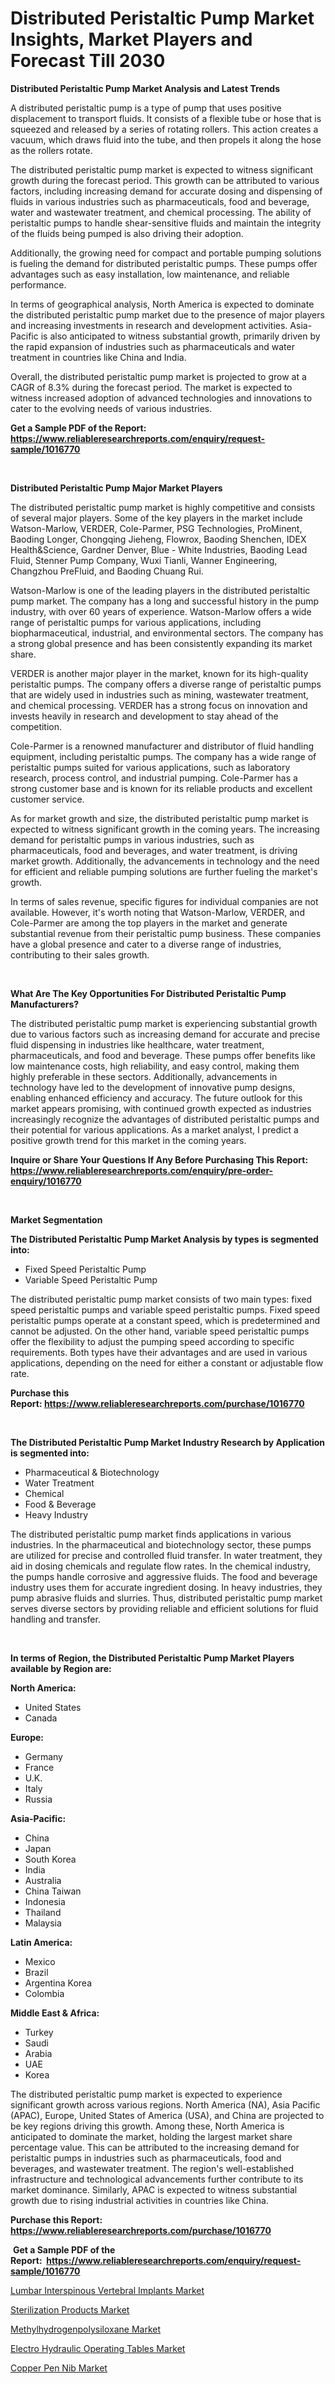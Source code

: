 <p><h1>Distributed Peristaltic Pump Market Insights, Market Players and Forecast Till 2030</h1></p><p><strong>Distributed Peristaltic Pump Market Analysis and Latest Trends</strong></p>
<p><p>A distributed peristaltic pump is a type of pump that uses positive displacement to transport fluids. It consists of a flexible tube or hose that is squeezed and released by a series of rotating rollers. This action creates a vacuum, which draws fluid into the tube, and then propels it along the hose as the rollers rotate.</p><p>The distributed peristaltic pump market is expected to witness significant growth during the forecast period. This growth can be attributed to various factors, including increasing demand for accurate dosing and dispensing of fluids in various industries such as pharmaceuticals, food and beverage, water and wastewater treatment, and chemical processing. The ability of peristaltic pumps to handle shear-sensitive fluids and maintain the integrity of the fluids being pumped is also driving their adoption.</p><p>Additionally, the growing need for compact and portable pumping solutions is fueling the demand for distributed peristaltic pumps. These pumps offer advantages such as easy installation, low maintenance, and reliable performance.</p><p>In terms of geographical analysis, North America is expected to dominate the distributed peristaltic pump market due to the presence of major players and increasing investments in research and development activities. Asia-Pacific is also anticipated to witness substantial growth, primarily driven by the rapid expansion of industries such as pharmaceuticals and water treatment in countries like China and India.</p><p>Overall, the distributed peristaltic pump market is projected to grow at a CAGR of 8.3% during the forecast period. The market is expected to witness increased adoption of advanced technologies and innovations to cater to the evolving needs of various industries.</p></p>
<p><strong>Get a Sample PDF of the Report:&nbsp; <a href="https://www.reliableresearchreports.com/enquiry/request-sample/1016770">https://www.reliableresearchreports.com/enquiry/request-sample/1016770</a></strong></p>
<p>&nbsp;</p>
<p><strong>Distributed Peristaltic Pump Major Market Players</strong></p>
<p><p>The distributed peristaltic pump market is highly competitive and consists of several major players. Some of the key players in the market include Watson-Marlow, VERDER, Cole-Parmer, PSG Technologies, ProMinent, Baoding Longer, Chongqing Jieheng, Flowrox, Baoding Shenchen, IDEX Health&Science, Gardner Denver, Blue - White Industries, Baoding Lead Fluid, Stenner Pump Company, Wuxi Tianli, Wanner Engineering, Changzhou PreFluid, and Baoding Chuang Rui.</p><p>Watson-Marlow is one of the leading players in the distributed peristaltic pump market. The company has a long and successful history in the pump industry, with over 60 years of experience. Watson-Marlow offers a wide range of peristaltic pumps for various applications, including biopharmaceutical, industrial, and environmental sectors. The company has a strong global presence and has been consistently expanding its market share.</p><p>VERDER is another major player in the market, known for its high-quality peristaltic pumps. The company offers a diverse range of peristaltic pumps that are widely used in industries such as mining, wastewater treatment, and chemical processing. VERDER has a strong focus on innovation and invests heavily in research and development to stay ahead of the competition.</p><p>Cole-Parmer is a renowned manufacturer and distributor of fluid handling equipment, including peristaltic pumps. The company has a wide range of peristaltic pumps suited for various applications, such as laboratory research, process control, and industrial pumping. Cole-Parmer has a strong customer base and is known for its reliable products and excellent customer service.</p><p>As for market growth and size, the distributed peristaltic pump market is expected to witness significant growth in the coming years. The increasing demand for peristaltic pumps in various industries, such as pharmaceuticals, food and beverages, and water treatment, is driving market growth. Additionally, the advancements in technology and the need for efficient and reliable pumping solutions are further fueling the market's growth.</p><p>In terms of sales revenue, specific figures for individual companies are not available. However, it's worth noting that Watson-Marlow, VERDER, and Cole-Parmer are among the top players in the market and generate substantial revenue from their peristaltic pump business. These companies have a global presence and cater to a diverse range of industries, contributing to their sales growth.</p></p>
<p>&nbsp;</p>
<p><strong>What Are The Key Opportunities For Distributed Peristaltic Pump Manufacturers?</strong></p>
<p><p>The distributed peristaltic pump market is experiencing substantial growth due to various factors such as increasing demand for accurate and precise fluid dispensing in industries like healthcare, water treatment, pharmaceuticals, and food and beverage. These pumps offer benefits like low maintenance costs, high reliability, and easy control, making them highly preferable in these sectors. Additionally, advancements in technology have led to the development of innovative pump designs, enabling enhanced efficiency and accuracy. The future outlook for this market appears promising, with continued growth expected as industries increasingly recognize the advantages of distributed peristaltic pumps and their potential for various applications. As a market analyst, I predict a positive growth trend for this market in the coming years.</p></p>
<p><strong>Inquire or Share Your Questions If Any Before Purchasing This Report: <a href="https://www.reliableresearchreports.com/enquiry/pre-order-enquiry/1016770">https://www.reliableresearchreports.com/enquiry/pre-order-enquiry/1016770</a></strong></p>
<p>&nbsp;</p>
<p><strong>Market Segmentation</strong></p>
<p><strong>The Distributed Peristaltic Pump Market Analysis by types is segmented into:</strong></p>
<p><ul><li>Fixed Speed Peristaltic Pump</li><li>Variable Speed Peristaltic Pump</li></ul></p>
<p><p>The distributed peristaltic pump market consists of two main types: fixed speed peristaltic pumps and variable speed peristaltic pumps. Fixed speed peristaltic pumps operate at a constant speed, which is predetermined and cannot be adjusted. On the other hand, variable speed peristaltic pumps offer the flexibility to adjust the pumping speed according to specific requirements. Both types have their advantages and are used in various applications, depending on the need for either a constant or adjustable flow rate.</p></p>
<p><strong>Purchase this Report:&nbsp;<a href="https://www.reliableresearchreports.com/purchase/1016770">https://www.reliableresearchreports.com/purchase/1016770</a></strong></p>
<p>&nbsp;</p>
<p><strong>The Distributed Peristaltic Pump Market Industry Research by Application is segmented into:</strong></p>
<p><ul><li>Pharmaceutical & Biotechnology</li><li>Water Treatment</li><li>Chemical</li><li>Food & Beverage</li><li>Heavy Industry</li></ul></p>
<p><p>The distributed peristaltic pump market finds applications in various industries. In the pharmaceutical and biotechnology sector, these pumps are utilized for precise and controlled fluid transfer. In water treatment, they aid in dosing chemicals and regulate flow rates. In the chemical industry, the pumps handle corrosive and aggressive fluids. The food and beverage industry uses them for accurate ingredient dosing. In heavy industries, they pump abrasive fluids and slurries. Thus, distributed peristaltic pump market serves diverse sectors by providing reliable and efficient solutions for fluid handling and transfer.</p></p>
<p>&nbsp;</p>
<p><strong>In terms of Region, the Distributed Peristaltic Pump Market Players available by Region are:</strong></p>
<p>
    <p> <strong> North America: </strong>
        <ul>
            <li>United States</li>
            <li>Canada</li>
        </ul>
        </p> 
    <p> <strong> Europe: </strong>
        <ul>
            <li>Germany</li>
            <li>France</li>
            <li>U.K.</li>
            <li>Italy</li>
            <li>Russia</li>
        </ul>
        </p> 
    <p> <strong> Asia-Pacific: </strong>
        <ul>
            <li>China</li>
            <li>Japan</li>
            <li>South Korea</li>
            <li>India</li>
            <li>Australia</li>
            <li>China Taiwan</li>
            <li>Indonesia</li>
            <li>Thailand</li>
            <li>Malaysia</li>
        </ul>
        </p> 
    <p> <strong> Latin America: </strong>
        <ul>
            <li>Mexico</li>
            <li>Brazil</li>
            <li>Argentina Korea</li>
            <li>Colombia</li>
        </ul>
        </p> 
    <p> <strong> Middle East & Africa: </strong>
        <ul>
            <li>Turkey</li>
            <li>Saudi</li>
            <li>Arabia</li>
            <li>UAE</li>
            <li>Korea</li>
        </ul>
    </p>
    </p>
<p><p>The distributed peristaltic pump market is expected to experience significant growth across various regions. North America (NA), Asia Pacific (APAC), Europe, United States of America (USA), and China are projected to be key regions driving this growth. Among these, North America is anticipated to dominate the market, holding the largest market share percentage value. This can be attributed to the increasing demand for peristaltic pumps in industries such as pharmaceuticals, food and beverages, and wastewater treatment. The region's well-established infrastructure and technological advancements further contribute to its market dominance. Similarly, APAC is expected to witness substantial growth due to rising industrial activities in countries like China.</p></p>
<p><strong>Purchase this Report: <a href="https://www.reliableresearchreports.com/purchase/1016770">https://www.reliableresearchreports.com/purchase/1016770</a></strong></p>
<p>&nbsp;<strong>Get a Sample PDF of the Report:&nbsp;&nbsp;<a href="https://www.reliableresearchreports.com/enquiry/request-sample/1016770">https://www.reliableresearchreports.com/enquiry/request-sample/1016770</a></strong></p>
<p><strong></strong></p>
<p><p><a href="https://www.reportprime.com/lumbar-interspinous-vertebral-implants-r9195">Lumbar Interspinous Vertebral Implants Market</a></p><p><a href="https://medium.com/@jazminjones30/sterilization-products-market-size-growth-forecast-2023-2030-f799a3ee189b">Sterilization Products Market</a></p><p><a href="https://medium.com/@board.cry.ball/methylhydrogenpolysiloxane-market-size-growth-forecast-2023-2030-c0c99bbc8a13">Methylhydrogenpolysiloxane Market</a></p><p><a href="https://www.reportprime.com/electro-hydraulic-operating-tables-r9191">Electro Hydraulic Operating Tables Market</a></p><p><a href="https://github.com/GroverBarry/Market-Research-Report-List-1/blob/main/copper-pen-nib-market.md">Copper Pen Nib Market</a></p></p>